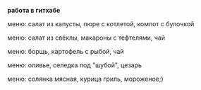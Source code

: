 **работа в гитхабе**

меню: салат из капусты, пюре с котлетой, компот с булочкой

меню: салат из свёклы, макароны с тефтелями, чай

меню: борщь, картофель с рыбой, чай

меню: оливье, селедка под "шубой", цезарь

меню: солянка мясная, курица гриль, мороженое;)
